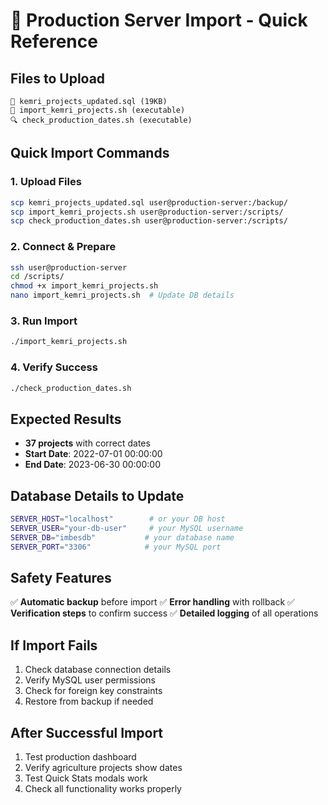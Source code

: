 # 🚀 Production Server Import - Quick Reference

## Files to Upload
```
📄 kemri_projects_updated.sql (19KB)
🔧 import_kemri_projects.sh (executable)  
🔍 check_production_dates.sh (executable)
```

## Quick Import Commands

### 1. Upload Files
```bash
scp kemri_projects_updated.sql user@production-server:/backup/
scp import_kemri_projects.sh user@production-server:/scripts/
scp check_production_dates.sh user@production-server:/scripts/
```

### 2. Connect & Prepare
```bash
ssh user@production-server
cd /scripts/
chmod +x import_kemri_projects.sh
nano import_kemri_projects.sh  # Update DB details
```

### 3. Run Import
```bash
./import_kemri_projects.sh
```

### 4. Verify Success
```bash
./check_production_dates.sh
```

## Expected Results
- **37 projects** with correct dates
- **Start Date**: 2022-07-01 00:00:00
- **End Date**: 2023-06-30 00:00:00

## Database Details to Update
```bash
SERVER_HOST="localhost"        # or your DB host
SERVER_USER="your-db-user"     # your MySQL username  
SERVER_DB="imbesdb"           # your database name
SERVER_PORT="3306"            # your MySQL port
```

## Safety Features
✅ **Automatic backup** before import
✅ **Error handling** with rollback
✅ **Verification steps** to confirm success
✅ **Detailed logging** of all operations

## If Import Fails
1. Check database connection details
2. Verify MySQL user permissions
3. Check for foreign key constraints
4. Restore from backup if needed

## After Successful Import
1. Test production dashboard
2. Verify agriculture projects show dates
3. Test Quick Stats modals work
4. Check all functionality works properly























